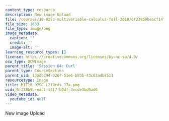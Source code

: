 ```yaml
---
content_type: resource
description: New image Upload
file: /courses/18-02sc-multivariable-calculus-fall-2010/6f238b9beacf14f7b0df4ecde3bd6ad6_MIT18_02SC_L21Brds_17a.png
file_size: 1633
file_type: image/png
image_metadata:
  caption: ''
  credit: ''
  image-alt: ''
learning_resource_types: []
license: https://creativecommons.org/licenses/by-nc-sa/4.0/
ocw_type: OCWImage
parent_title: 'Session 64: Curl'
parent_type: CourseSection
parent_uid: 13adb394-0267-51e6-b83b-43c03adb8511
resourcetype: Image
title: MIT18_02SC_L21Brds_17a.png
uid: 6f238b9b-eacf-14f7-b0df-4ecde3bd6ad6
video_metadata:
  youtube_id: null
---
```

New image Upload